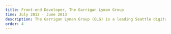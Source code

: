 ```yaml
---
title: Front-end Developer, The Garrigan Lyman Group
time: July 2012 - June 2013
description: The Garrigan Lyman Group (GLG) is a leading Seattle digital, print and film advertising agency. As a front-end web developer I worked along side a team of developers and designers to create websites for GLG's clients. I led small teams of designers and developers for the relaunch of glg.com and the launch of several client projects including Microsoft and Tmobile.
order: 4
---
```

